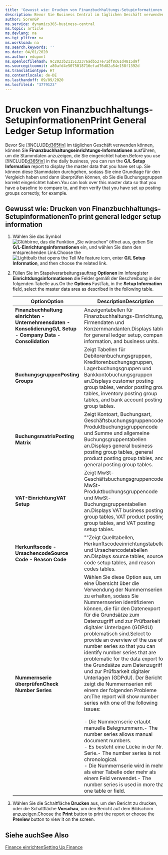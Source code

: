 ```yaml
---
title: 'Gewusst wie: Drucken von Finanzbuchhaltungs-Setupinformationen'
description: Bevor Sie Business Central im täglichen Geschäft verwenden können, können Sie Finanzbuchhaltungseinrichtungs-Informationen ausführen, um die Stammdaten anzuzeigen, die Sie eingerichtet haben.
author: SorenGP
ms.service: dynamics365-business-central
ms.topic: article
ms.devlang: na
ms.tgt_pltfrm: na
ms.workload: na
ms.search.keywords: ''
ms.date: 04/01/2020
ms.author: edupont
ms.openlocfilehash: 9c2023b2115132376adb527e71df8c61d4815d9f
ms.sourcegitcommit: a80afd4e5075018716efad76d82a54e158f1392d
ms.translationtype: HT
ms.contentlocale: de-DE
ms.lasthandoff: 09/09/2020
ms.locfileid: "3779123"
---
```

# <a name="print-general-ledger-setup-information"></a><span data-ttu-id="5c02d-103">Drucken von Finanzbuchhaltungs-Setupinformationen</span><span class="sxs-lookup"><span data-stu-id="5c02d-103">Print General Ledger Setup Information</span></span>
<span data-ttu-id="5c02d-104">Bevor Sie [!INCLUDE[d365fin](../../includes/d365fin_md.md)] im täglichen Geschäft verwenden können, können Sie **Finanzbuchhaltungseinrichtungs-Informationen** ausführen, um die Stammdaten anzuzeigen, die Sie eingerichtet haben.</span><span class="sxs-lookup"><span data-stu-id="5c02d-104">Before you use [!INCLUDE[d365fin](../../includes/d365fin_md.md)] in the daily business, you can run the **G/L Setup Information** report to display the master data that you have set up.</span></span> <span data-ttu-id="5c02d-105">Sie können diese Stammdaten durchgehen, sodass Sie eine Grundlage für den Vergleich haben und dann überprüfen können, ob Sie die Buchungsgruppen korrekt eingerichtet haben.</span><span class="sxs-lookup"><span data-stu-id="5c02d-105">You can look over this master data so that you have a baseline to compare to, and then verify that you have set up posting groups correctly, for example.</span></span>  

## <a name="to-print-general-ledger-setup-information"></a><span data-ttu-id="5c02d-106">Gewusst wie: Drucken von Finanzbuchhaltungs-Setupinformationen</span><span class="sxs-lookup"><span data-stu-id="5c02d-106">To print general ledger setup information</span></span>  

1.  <span data-ttu-id="5c02d-107">Wählen Sie das Symbol ![Glühbirne, das die Funktion „Sie wünschen“ öffnet](../../media/ui-search/search_small.png "Sagen Sie mir, was Sie tun wollen") aus, geben Sie **G/L-Einrichtungsinformationen** ein, und wählen Sie dann den entsprechenden Link.</span><span class="sxs-lookup"><span data-stu-id="5c02d-107">Choose the ![Lightbulb that opens the Tell Me feature](../../media/ui-search/search_small.png "Tell me what you want to do") icon, enter **G/L Setup Information**, and then choose the related link.</span></span>  
2.  <span data-ttu-id="5c02d-108">Füllen Sie im Stapelverarbeitungsauftrag **Optionen** im Inforegister **Einrichtdungsinformationen** die Felder gemäß der Beschreibung in der folgenden Tabelle aus.</span><span class="sxs-lookup"><span data-stu-id="5c02d-108">On the **Options** FastTab, in the **Setup Information** field, select the master data area as described in the following table.</span></span>  

    |<span data-ttu-id="5c02d-109">Option</span><span class="sxs-lookup"><span data-stu-id="5c02d-109">Option</span></span>|<span data-ttu-id="5c02d-110">Description</span><span class="sxs-lookup"><span data-stu-id="5c02d-110">Description</span></span>|  
    |-------------------------------------|---------------------------------------|  
    |<span data-ttu-id="5c02d-111">**Finanzbuchhaltung einrichten - Unternehmensdaten - Konsolidierung**</span><span class="sxs-lookup"><span data-stu-id="5c02d-111">**G/L Setup - Company Data - Consolidation**</span></span>|<span data-ttu-id="5c02d-112">Anzeigentabellen für Finanzbuchhaltungs-Einrichtung, Firmendaten und Konzernmandanten.</span><span class="sxs-lookup"><span data-stu-id="5c02d-112">Displays tables for general ledger setup, company information, and business units.</span></span>|  
    |<span data-ttu-id="5c02d-113">**Buchungsgruppen**</span><span class="sxs-lookup"><span data-stu-id="5c02d-113">**Posting Groups**</span></span>|<span data-ttu-id="5c02d-114">Zeigt Tabellen für Debitorenbuchungsgruppen, Kreditorenbuchungsgruppen, Lagerbuchungsgruppen und Bankkontobuchungsgruppen an.</span><span class="sxs-lookup"><span data-stu-id="5c02d-114">Displays customer posting group tables, vendor posting group tables, inventory posting group tables, and bank account posting group tables.</span></span>|  
    |<span data-ttu-id="5c02d-115">**Buchungsmatrix**</span><span class="sxs-lookup"><span data-stu-id="5c02d-115">**Posting Matrix**</span></span>|<span data-ttu-id="5c02d-116">Zeigt Kontoart, Buchungsart, Geschäftsbuchungsgruppencode, Produktbuchungsgruppencode und Summe und allgemeine Buchungsgruppentabellen an.</span><span class="sxs-lookup"><span data-stu-id="5c02d-116">Displays general business posting group tables, general product posting group tables, and general posting group tables.</span></span>|  
    |<span data-ttu-id="5c02d-117">**VAT-Einrichtung**</span><span class="sxs-lookup"><span data-stu-id="5c02d-117">**VAT Setup**</span></span>|<span data-ttu-id="5c02d-118">Zeigt MwSt-Geschäftsbuchungsgruppencode, MwSt-Produktbuchungsgruppencode und MwSt- Buchungsgruppentabellen an.</span><span class="sxs-lookup"><span data-stu-id="5c02d-118">Displays VAT business posting group tables, VAT product posting group tables, and VAT posting setup tables.</span></span>|  
    |<span data-ttu-id="5c02d-119">**Herkunftscode - Ursachencode**</span><span class="sxs-lookup"><span data-stu-id="5c02d-119">**Source Code - Reason Code**</span></span>|<span data-ttu-id="5c02d-120">""Zeigt Quelltabellen, Herkunftscodeeinrichtungstabellen und Ursachencodetabellen an.</span><span class="sxs-lookup"><span data-stu-id="5c02d-120">Displays source tables, source code setup tables, and reason codes tables.</span></span>|  
    |<span data-ttu-id="5c02d-121">**Nummernserie überprüfen**</span><span class="sxs-lookup"><span data-stu-id="5c02d-121">**Check Number Series**</span></span>|<span data-ttu-id="5c02d-122">Wählen Sie diese Option aus, um eine Übersicht über die Verwendung der Nummernserien zu erhalten, sodass Sie Nummernserien identifizieren können, die für den Datenexport für die Grundsätze zum Datenzugriff und zur Prüfbarkeit digitaler Unterlagen (GDPdU) problematisch sind.</span><span class="sxs-lookup"><span data-stu-id="5c02d-122">Select to provide an overview of the use of number series so that you can identify number series that are problematic for the data export for the Grundsätze zum Datenzugriff und zur Prüfbarkeit digitaler Unterlagen (GDPdU).</span></span> <span data-ttu-id="5c02d-123">Der Bericht zeigt die Nummernserien mit einem der folgenden Probleme an:</span><span class="sxs-lookup"><span data-stu-id="5c02d-123">The report will show number series with one of the following issues:</span></span><br /><br /> <span data-ttu-id="5c02d-124">-   Die Nummernserie erlaubt manuelle Belegnummern.</span><span class="sxs-lookup"><span data-stu-id="5c02d-124">-   The number series allows manual document numbers.</span></span><br /><span data-ttu-id="5c02d-125">-   Es besteht eine Lücke in der Nr.-Serie.</span><span class="sxs-lookup"><span data-stu-id="5c02d-125">-   The number series is not chronological.</span></span><br /><span data-ttu-id="5c02d-126">-   Die Nummernserie wird in mehr als einer Tabelle oder mehr als einem Feld verwendet.</span><span class="sxs-lookup"><span data-stu-id="5c02d-126">-   The number series is used in more than one table or field.</span></span>|  

3.  <span data-ttu-id="5c02d-127">Wählen Sie die Schaltfläche **Drucken** aus, um den Bericht zu drucken, oder die Schaltfläche **Vorschau**, um den Bericht auf dem Bildschirm anzuzeigen.</span><span class="sxs-lookup"><span data-stu-id="5c02d-127">Choose the **Print** button to print the report or choose the **Preview** button to view it on the screen.</span></span>  

## <a name="see-also"></a><span data-ttu-id="5c02d-128">Siehe auch</span><span class="sxs-lookup"><span data-stu-id="5c02d-128">See Also</span></span>  
[<span data-ttu-id="5c02d-129">Finance einrichten</span><span class="sxs-lookup"><span data-stu-id="5c02d-129">Setting Up Finance</span></span>](../../finance-setup-finance.md)
